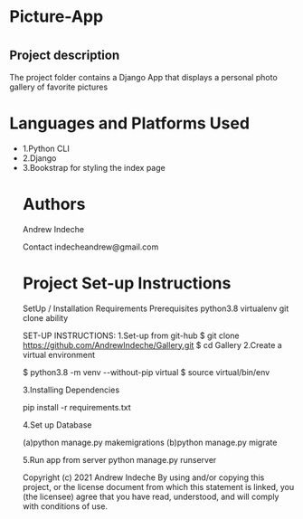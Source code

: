    <body>
    <h1>Picture-App<h1>
     <h2>Project description</h2>
  <p> The project folder contains a Django App that displays a personal photo gallery of favorite pictures</p>
     </div>
     </div>
         </ul>
    <h1>Languages and Platforms Used</h1>
    <ul>
    <li>1.Python CLI </li>
    <li>2.Django</li>
    <li>3.Bookstrap for styling the index page </li>
    </div>
    </div>
    <h1> Authors</h1>
    <p>Andrew Indeche</p>
    <p>Contact indecheandrew@gmail.com</p>
    </div>
    </div>
    <h1>Project Set-up Instructions</h1>
     SetUp / Installation Requirements
Prerequisites
python3.8
virtualenv
git clone ability

SET-UP INSTRUCTIONS:
1.Set-up from git-hub
  $ git clone https://github.com/AndrewIndeche/Gallery.git
  $ cd Gallery
2.Create a virtual environment

  $ python3.8 -m venv --without-pip virtual
  $ source virtual/bin/env
  
3.Installing Dependencies

  pip install -r requirements.txt 

4.Set up Database

(a)python manage.py makemigrations
(b)python manage.py migrate 

5.Run app from server
python manage.py runserver 

</div>
 </div>
Copyright (c) 2021 Andrew Indeche
By using and/or copying this project, or the license document from which this statement is linked, you (the licensee) agree that you have read, understood, and will comply with conditions of use.

